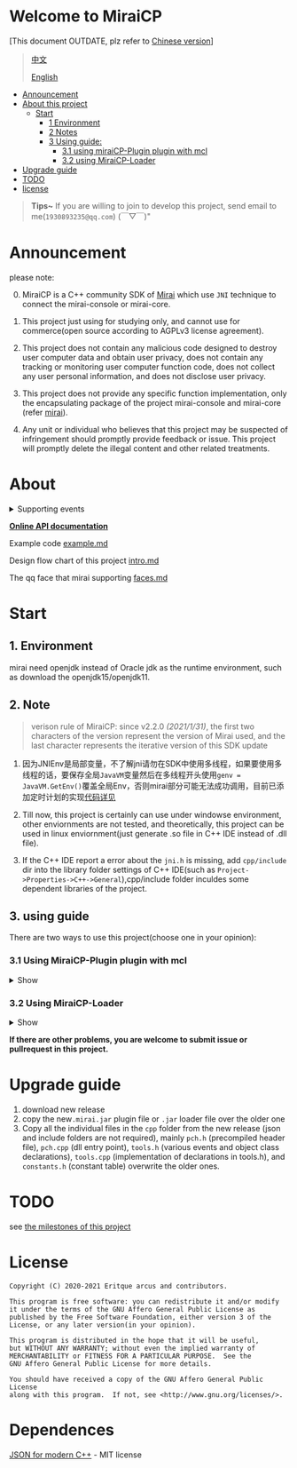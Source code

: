 # Welcome to MiraiCP
[This document OUTDATE, plz refer to [Chinese version](https://github.com/Nambers/MiraiCP/blob/master/README.md)]
>[中文](https://github.com/Nambers/MiraiCP/blob/master/README.md)
>
>[English](https://github.com/Nambers/MiraiCP/blob/master/README_en.md)

* [Announcement](#Announcement)
* [About this project](#About)
  * [Start](#Start)
    * [1 Environment](#1-Environment)
    * [2 Notes](#2-Note)
    * [3 Using guide:](#3-Using-Guide)
      * [3\.1 using miraiCP-Plugin plugin with mcl](#31-using-MiraiCP-Plugin-plugin-with-mcl)
      * [3\.2 using MiraiCP-Loader](#32-using-MiraiCP-Loader)
* [Upgrade guide](#upgrade-guide)
* [TODO](#todo)
* [license](#license)
> **Tips~**
> If you are willing to join to develop this project, send email to me(`1930893235@qq.com`) (￣▽￣)"
# Announcement
please note:

0. MiraiCP is a C++ community SDK of [Mirai](https://github.com/mamoe/mirai) which use `JNI` technique to connect the mirai-console or mirai-core.

1. This project just using for studying only, and cannot use for commerce(open source according to AGPLv3 license agreement).

2. This project does not contain any malicious code designed to destroy user computer data and obtain user privacy, does not contain any tracking or monitoring user computer function code, does not collect any user personal information, and does not disclose user privacy.

3. This project does not provide any specific function implementation, only the encapsulating package of the project mirai-console and mirai-core (refer [mirai](https://github.com/mamoe/mirai)).

4. Any unit or individual who believes that this project may be suspected of infringement should promptly provide feedback or issue. This project will promptly delete the illegal content and other related treatments.

# About

<details>
<summary>Supporting events</summary>

You can see all this content in[Config.kt](https://github.com/Nambers/MiraiCP/blob/master/loader/src/main/kotlin/Config.kt)
  
| Event description                                            | method name           |
|--------------------------------------------------------------|-----------------------|
| Group Message Event                                          | GroupMessageEvent     |
| Friend Message Event                                         | PrivateMessageEvent   |
| New Friend Request                                           | NewFriendRequestEvent |
| New Group Invite                                             | GroupInviteEvent      |
| New group member join                                        | MemberJoinEvent       |
| group member leave                                           | MemberLeaveEvent      |
| Message recall                                               | RecallEvent           |
| Group temporary Message Event				       | GroupTempMessageEvent |
| Timed out event(when the time of a registered time task out) | SchedulingEvent       |

</details>

**[Online API documentation](https://eritque-arcus.tech/MiraiCP/html/)**

Example code [example.md](https://github.com/Nambers/MiraiCP/blob/master/doc/example.md)

Design flow chart of this project [intro.md](https://github.com/Nambers/MiraiCP/blob/master/doc/intro.md)

The qq face that mirai supporting [faces.md](https://github.com/Nambers/MiraiCP/blob/master/doc/faces.md)

# Start

## 1. Environment
mirai need openjdk instead of Oracle jdk as the runtime environment, such as download the openjdk15/openjdk11.

## 2. Note

> verison rule of MiraiCP: since v2.2.0 *(2021/1/31)*, the first two characters of the version represent the version of Mirai used, and the last character represents the iterative version of this SDK update

1. 因为JNIEnv是局部变量，不了解jni请勿在SDK中使用多线程，如果要使用多线程的话，要保存全局`JavaVM`变量然后在多线程开头使用`genv = JavaVM.GetEnv()`覆盖全局Env，否则mirai部分可能无法成功调用，目前已添加定时计划的实现[代码详见](https://github.com/Nambers/MiraiCP/blob/master/doc/example.md#%E6%89%A7%E8%A1%8C%E5%AE%9A%E6%97%B6%E4%BB%BB%E5%8A%A1)

2. Till now, this project is certainly can use under windowse environment, other enviornments are not tested, and theoretically, this project can be used in linux enviornment(just generate .so file in C++ IDE instead of .dll file).

3. If the C++ IDE report a error about the `jni.h` is missing, add `cpp/include` dir into the library folder settings of C++ IDE(such as `Project->Properties->C++->General`),cpp/include folder inculdes some dependent libraries of the project.

## 3. using guide
There are two ways to use this project(choose one in your opinion):
### 3.1 Using MiraiCP-Plugin plugin with mcl
<details>
<summary>Show</summary>
	
0. download the official plugin loader(mcl), url -> [my backup](https://github.com/Nambers/MiraiEXE) or [official url](https://github.com/iTXTech/mirai-console-loader/)
1. download the MiraiCP-Plugin.7z of the release and unzip
2. copy the `.jar` file in the root of the package
3. open the .sln file in the `cpp` folder to open the C++ project
4. write your own code in `procession.cpp`
5. generate the .dll file
6. copy the .dll file
7. open the mcl folder(download in step 1)
8. paste the `.jar`(in the step 2) into the `plugin` folder in the mcl
9. run the mcl once, ignoring the repoting error in mcl and do not sign in(to generate the data folder in mcl).
10. open the `data/miraiCP` path(the name may change) and paste the .dll file(in the step 6)
	**OR**paste the .dll file in any path and create a file named `miraicp.txt` in `data/miraiCP` folder with the path of your .dll file path
11. run the mcl

</details>

### 3.2 Using MiraiCP-Loader

<details>
<summary>Show</summary>
	
1. download MiraiCP-Loader.7z in the release of this project
2. open the .sln file in `cpp` folder to open the C++ project
3. in `procession.cpp` file write your code
4. generate .dll file
5. copy the `.dll` file in `cpp/x64/Release/` or `cpp/x64/Debug`
6. change the code in `run.bat` in format \[qq number, password, path of .dll(in step 5 and absolute path or relative path can be used),1 or 0(optional, represent the loader will check of new version or not)\], such as `java -jar MiraiCP-Loader.jar 111 aaa D:\temp\mirai-demo.dll 1`
7. run the run.bat

</details>

**If there are other problems, you are welcome to submit issue or pullrequest in this project.**

# Upgrade guide
1. download new release
2. copy the new`.mirai.jar` plugin file or `.jar` loader file over the older one
3. Copy all the individual files in the `cpp` folder from the new release (json and include folders are not required), mainly `pch.h` (precompiled header file), `pch.cpp` (dll entry point), `tools.h` (various events and object class declarations), `tools.cpp` (implementation of declarations in tools.h), and `constants.h` (constant table) overwrite the older ones.
# TODO
see [the milestones of this project](https://github.com/Nambers/MiraiCP/milestones)

# License
```
Copyright (C) 2020-2021 Eritque arcus and contributors.

This program is free software: you can redistribute it and/or modify
it under the terms of the GNU Affero General Public License as
published by the Free Software Foundation, either version 3 of the
License, or any later version(in your opinion).

This program is distributed in the hope that it will be useful,
but WITHOUT ANY WARRANTY; without even the implied warranty of
MERCHANTABILITY or FITNESS FOR A PARTICULAR PURPOSE.  See the
GNU Affero General Public License for more details.

You should have received a copy of the GNU Affero General Public License
along with this program.  If not, see <http://www.gnu.org/licenses/>.
```

# Dependences
[JSON for modern C++](https://github.com/nlohmann/json) - MIT license
